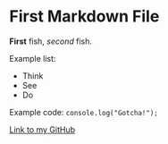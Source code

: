 # First Markdown File

**First** fish, *second* fish.

Example list:
* Think
* See
* Do

Example code: `console.log("Gotcha!");`

[Link to my GitHub](https://github.com/jackyduong1)
